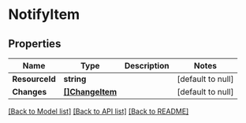 # NotifyItem

## Properties
Name | Type | Description | Notes
------------ | ------------- | ------------- | -------------
**ResourceId** | **string** |  | [default to null]
**Changes** | [**[]ChangeItem**](ChangeItem.md) |  | [default to null]

[[Back to Model list]](../README.md#documentation-for-models) [[Back to API list]](../README.md#documentation-for-api-endpoints) [[Back to README]](../README.md)

